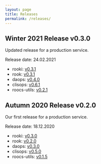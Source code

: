 ```yaml
---
layout: page
title: Releases
permalink: /releases/
---
```


## Winter 2021 Release v0.3.0

Updated release for a production service.

Release date: 24.02.2021

* rooki: [v0.3.1](https://github.com/roocs/rooki/releases/tag/v0.3.1)
* rook: [v0.3.1](https://github.com/roocs/rook/releases/tag/v0.3.1)
* daops: [v0.4.0](https://github.com/roocs/daops/releases/tag/v0.4.0)
* clisops: [v0.6.1](https://github.com/roocs/clisops/releases/tag/v0.6.1)
* roocs-utils: [v0.2.1](https://github.com/roocs/roocs-utils/releases/tag/v0.2.1)

## Autumn 2020 Release v0.2.0

Our first release for a production service.

Release date: 18.12.2020

* rooki: [v0.3.0](https://github.com/roocs/rooki/releases/tag/v0.3.0)
* rook: [v0.2.0](https://github.com/roocs/rook/releases/tag/v0.2.0)
* daops: [v0.3.0](https://github.com/roocs/daops/releases/tag/v0.3.0)
* clisops: [v0.5.0](https://github.com/roocs/clisops/releases/tag/v0.5.0)
* roocs-utils: [v0.1.5](https://github.com/roocs/roocs-utils/releases/tag/v0.1.5)

